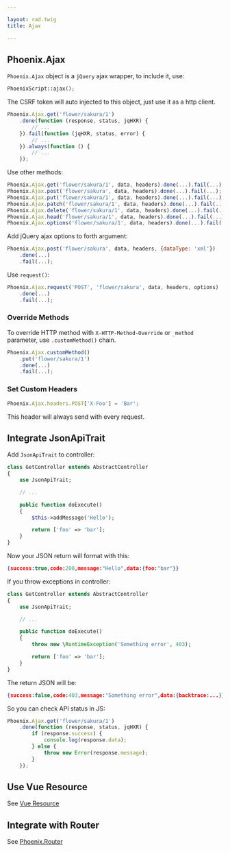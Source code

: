 ```yaml
---

layout: rad.twig
title: Ajax

---
```


## Phoenix.Ajax

`Phoenix.Ajax` object is a `jQuery` ajax wrapper, to include it, use:

``` php
PhoenixScript::ajax();
```

The CSRF token will auto injected to this object, just use it as a http client.

``` js
Phoenix.Ajax.get('flower/sakura/1')
    .done(function (response, status, jqHXR) {
        // ...
    }).fail(function (jqHXR, status, error) {
        // ...
    }).always(function () {
        // ...
    });
```

Use other methods:

``` js
Phoenix.Ajax.get('flower/sakura/1', data, headers).done(...).fail(...);
Phoenix.Ajax.post('flower/sakura', data, headers).done(...).fail(...);
Phoenix.Ajax.put('flower/sakura/1', data, headers).done(...).fail(...);
Phoenix.Ajax.patch('flower/sakura/1', data, headers).done(...).fail(...);
Phoenix.Ajax.delete('flower/sakura/1', data, headers).done(...).fail(...);
Phoenix.Ajax.head('flower/sakura/1', data, headers).done(...).fail(...);
Phoenix.Ajax.options('flower/sakura/1', data, headers).done(...).fail(...);
```

Add jQuery ajax options to forth argument:

``` js
Phoenix.Ajax.post('flower/sakura', data, headers, {dataType: 'xml'})
    .done(...)
    .fail(...);
```

Use `request()`:

``` js
Phoenix.Ajax.request('POST', 'flower/sakura', data, headers, options)
    .done(...)
    .fail(...);
```

### Override Methods

To override HTTP method with `X-HTTP-Method-Override` or `_method` parameter, use `.customMethod()` chain.

``` js
Phoenix.Ajax.customMethod()
    .put('flower/sakura/1')
    .done(...)
    .fail(...);
```

### Set Custom Headers

``` js
Phoenix.Ajax.headers.POST['X-Foo'] = 'Bar';
```

This header will always send with every request.

## Integrate JsonApiTrait

Add `JsonApiTrait` to controller:

``` php
class GetController extends AbstractController
{
    use JsonApiTrait;

    // ...

    public function doExecute()
    {
        $this->addMessage('Hello');

        return ['foo' => 'bar'];
    }
}
```

Now your JSON return will format with this:

``` json
{success:true,code:200,message:"Hello",data:{foo:"bar"}}
```

If you throw exceptions in controller:

``` php
class GetController extends AbstractController
{
    use JsonApiTrait;

    // ...

    public function doExecute()
    {
        throw new \RuntimeException('Something error', 403);

        return ['foo' => 'bar'];
    }
}
```

The return JSON will be:

``` json
{success:false,code:403,message:"Something error",data:{backtrace:...}}
```

So you can check API status in JS:

``` js
Phoenix.Ajax.get('flower/sakura/1')
    .done(function (response, status, jqHXR) {
        if (response.success) {
            console.log(response.data);
        } else {
            throw new Error(response.message);
        }
    });
```

## Use Vue Resource

See [Vue Resource](./vue.html#vue-resource)

## Integrate with Router

See [Phoenix.Router](./core.html#routing)

